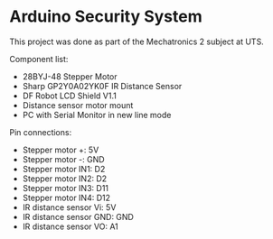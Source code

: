 # Arduino Security System

This project was done as part of the Mechatronics 2 subject at UTS.

Component list:
- 28BYJ-48 Stepper Motor
- Sharp GP2Y0A02YK0F IR Distance Sensor
- DF Robot LCD Shield V1.1
- Distance sensor motor mount
- PC with Serial Monitor in new line mode

Pin connections:
- Stepper motor +: 5V
- Stepper motor -: GND
- Stepper motor IN1: D2
- Stepper motor IN2: D2
- Stepper motor IN3: D11
- Stepper motor IN4: D12
- IR distance sensor Vi: 5V
- IR distance sensor GND: GND
- IR distance sensor VO: A1
